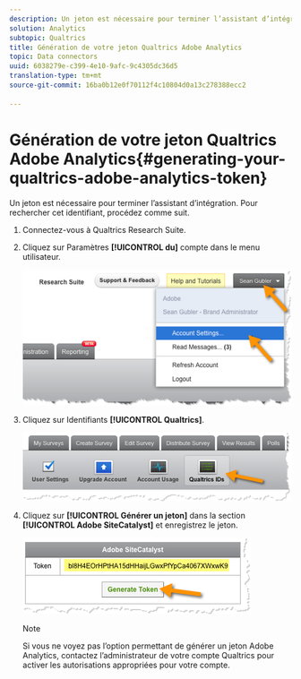 ```yaml
---
description: Un jeton est nécessaire pour terminer l’assistant d’intégration. Pour rechercher cet identifiant, procédez comme suit.
solution: Analytics
subtopic: Qualtrics
title: Génération de votre jeton Qualtrics Adobe Analytics
topic: Data connectors
uuid: 6038279e-c399-4e10-9afc-9c4305dc36d5
translation-type: tm+mt
source-git-commit: 16ba0b12e0f70112f4c10804d0a13c278388ecc2

---
```



# Génération de votre jeton Qualtrics Adobe Analytics{#generating-your-qualtrics-adobe-analytics-token}

Un jeton est nécessaire pour terminer l’assistant d’intégration. Pour rechercher cet identifiant, procédez comme suit.

1. Connectez-vous à Qualtrics Research Suite.
1. Cliquez sur Paramètres **[!UICONTROL du]** compte dans le menu utilisateur.

   ![](assets/qualtrics-token-1.png)

1. Cliquez sur Identifiants **[!UICONTROL Qualtrics]**.

   ![](assets/qualtrics-token-2.png)

1. Cliquez sur **[!UICONTROL Générer un jeton]** dans la section **[!UICONTROL Adobe SiteCatalyst]** et enregistrez le jeton.

   ![](assets/qualtrics-token-3.png)

   >[!NOTE]
   >
   >Si vous ne voyez pas l’option permettant de générer un jeton Adobe Analytics, contactez l’administrateur de votre compte Qualtrics pour activer les autorisations appropriées pour votre compte.

